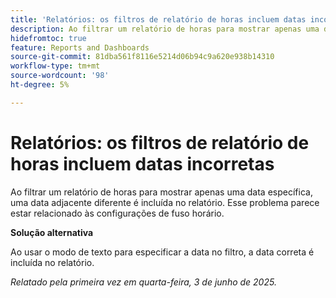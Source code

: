 ```yaml
---
title: 'Relatórios: os filtros de relatório de horas incluem datas incorretas'
description: Ao filtrar um relatório de horas para mostrar apenas uma data específica, uma data adjacente diferente é incluída no relatório. Esse problema parece estar relacionado às configurações de fuso horário.
hidefromtoc: true
feature: Reports and Dashboards
source-git-commit: 81dba561f8116e5214d06b94c9a620e938b14310
workflow-type: tm+mt
source-wordcount: '98'
ht-degree: 5%

---
```


# Relatórios: os filtros de relatório de horas incluem datas incorretas

Ao filtrar um relatório de horas para mostrar apenas uma data específica, uma data adjacente diferente é incluída no relatório. Esse problema parece estar relacionado às configurações de fuso horário.

**Solução alternativa**

Ao usar o modo de texto para especificar a data no filtro, a data correta é incluída no relatório.

_Relatado pela primeira vez em quarta-feira, 3 de junho de 2025._